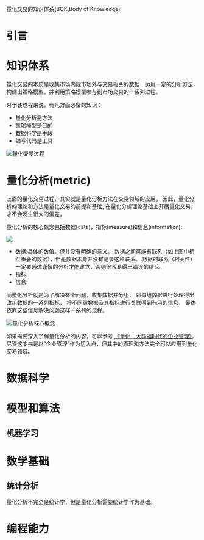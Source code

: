 量化交易的知识体系(BOK,Body of Knowledge)


# 引言

# 知识体系

量化交易的本质是收集市场内或市场外与交易相关的数据，运用一定的分析方法，
构建出策略模型，并利用策略模型参与到市场交易的一系列过程。

对于该过程来说，有几方面必备的知识：

- 量化分析是方法
- 策略模型是目的
- 数据科学是手段
- 编写代码是工具

![量化交易过程](assets/quant_process.dot.png)

# 量化分析(metric)

上面的量化交易过程，其实就是量化分析方法在交易领域的应用。
因此，量化分析的理论和方法是量化交易的前提和基础,
在量化分析理论基础上开展量化交易，才不会发生很大的偏差。

量化分析的核心概念包括数据(data)，指标(measure)和信息(information):

![](assets/data_measure_info.png)

- 数据:具体的数值。但并没有明确的意义。
  数据之间可能有联系（如上图中相互重叠的数据），但是数据本身并没有记录这种联系。
  数据的联系（相关性）一定要通过谨慎的分析才能建立，否则很容易得出错误的结论。
- 指标:
- 信息:

而量化分析就是为了解决某个问题，收集数据并分组，
对每组数据进行处理得出改组数据的一系列指标，
将不同组数据及其指标进行关联得到有用的信息，
最终依靠这些信息解决问题这样一系列的过程。

![量化分析核心概念](assets/metric_concepts.png)




如果需要深入了解量化分析的内容，可以参考
[《量化：大数据时代的企业管理》](http://book.douban.com/subject/20423552/)。
尽管这本书是以“企业管理”作为切入点，但其中的原理和方法完全可以应用到量化交易领域。

# 数据科学

# 模型和算法
## 机器学习

# 数学基础
## 统计分析

量化分析不完全是统计学，但是量化分析需要统计学作为基础。


# 编程能力
